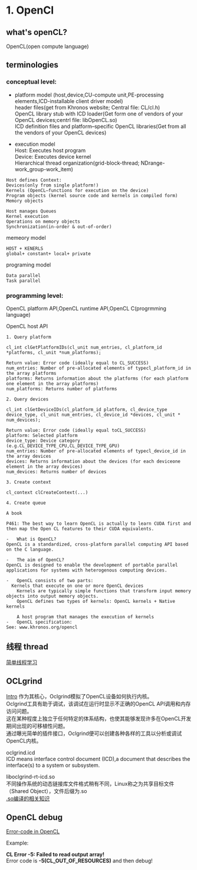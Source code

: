 # 1. OpenCl  
## what's openCL?  
OpenCL(open compute language)  

## terminologies
### conceptual level:  
- platform model
(host,device,CU-compute unit,PE-processing elements,ICD-installable client driver model)    
header files(get from Khronos website; Central file: CL/cl.h)  
OpenCL library stub with ICD loader(Get form one of vendors of your OpenCL devices;centrl file: libOpenCL.so)  
ICD definition files and platform–specific OpenCL libraries(Get from all the vendors of your OpenCL devices)  

- execution model  
Host: Executes host program  
Device: Executes device kernel  
Hierarchical thread organization(grid-block-thread; NDrange-work_group-work_item)    
  
```
Host defines Context:
Devices(only from single platform!)  
Kernels (OpenCL–functions for execution on the device)  
Program objects (kernel source code and kernels in compiled form)  
Memory objects
```
```
Host manages Queues  
Kernel execution  
Operations on memory objects  
Synchronization(in-order & out-of-order)  
```

memeory model  
```
HOST + KENERLS
global+ constant+ local+ private  
```


programing model  
```
Data parallel 
Task parallel
```

### programming level:  
OpenCL platform API,OpenCL runtime API,OpenCL C(progrmming language)  

OpenCL host API   
```
1. Query platform

cl_int clGetPlatformIDs(cl_unit num_entries, cl_platform_id *platforms, cl_unit *num_platforms);

Return value: Error code (ideally equal to CL_SUCCESS)
num_entries: Number of pre-allocated elements of typecl_platform_id in the array platforms  
platforms: Returns information about the platforms (for each platform one element in the array platforms)  
num_platforms: Returns number of platforms  

2. Query devices  

cl_int clGetDeviceIDs(cl_platform_id platform, cl_device_type device_type, cl_unit num_entries, cl_device_id *devices, cl_unit * num_devices);

Return value: Error code (ideally equal toCL_SUCCESS)
platform: Selected platform  
device_type: Device category (e.g.CL_DEVICE_TYPE_CPU,CL_DEVICE_TYPE_GPU)  
num_entries: Number of pre-allocated elements of typecl_device_id in the array devices  
devices: Returns information about the devices (for each deviceone element in the array devices)  
num_devices: Returns number of devices

3. Create context  

cl_context clCreateContext(...)  

4. Create queue  

```
```
A book

P461: The best way to learn OpenCL is actually to learn CUDA first and then map the Open CL features to their CUDA equivalents.

-	What is OpenCL?
OpenCL is a standardized, cross-platform parallel computing API based on the C language.

-	The aim of OpenCL?
OpenCL is designed to enable the development of portable parallel applications for systems with heterogenous computing devices.

-	OpenCL consists of two parts:
  Kernels that execute on one or more OpenCL devices
	Kernels are typically simple functions that transform input memory objects into output memory objects.
 	OpenCL defines two types of kernels: OpenCL kernels + Native kernels

 	A host program that manages the execution of kernels
-	OpenCL specification: 
See: www.khronos.org/opencl 
```

## 线程 thread   
[简单线程学习](https://www.ruanyifeng.com/blog/2013/04/processes_and_threads.html)  


## OCLgrind  
[Intro](http://imgtec.eetrend.com/d6-imgtec/article/2015-12/6765.html)
作为其核心，Oclgrind模拟了OpenCL设备如何执行内核。  
Oclgrind工具有助于调试，该调试在运行时显示不正确的OpenCL API调用和内存访问问题。  
这在某种程度上独立于任何特定的体系结构，也使其能够发现许多在OpenCL开发期间出现的可移植性问题。  
通过曝光简单的插件接口，Oclgrind便可以创建各种各样的工具以分析或调试OpenCL内核。  


oclgrind.icd  
ICD means interface control document (ICD),a document that describes the interface(s) to a system or subsystem.  

liboclgrind-rt-icd.so  
不同操作系统的动态链接库文件格式稍有不同，Linux称之为共享目标文件（Shared Object），文件后缀为.so  
[.so编译的相关知识](https://zhuanlan.zhihu.com/p/235551437)  




## OpenCL debug  

[Error-code in OpenCL](https://streamhpc.com/blog/2013-04-28/opencl-error-codes/)

Example:

**CL Error -5: Failed to read output array!**  
Error code is **-5(CL_OUT_OF_RESOURCES)** and then debug!




